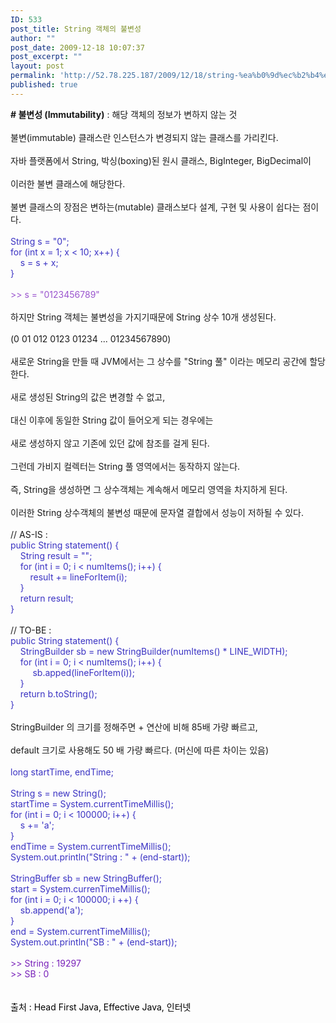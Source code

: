 ```yaml
---
ID: 533
post_title: String 객체의 불변성
author: ""
post_date: 2009-12-18 10:07:37
post_excerpt: ""
layout: post
permalink: 'http://52.78.225.187/2009/12/18/string-%ea%b0%9d%ec%b2%b4%ec%9d%98-%eb%b6%88%eb%b3%80%ec%84%b1/'
published: true
---
```

<P><STRONG># 불변성 (Immutability)</STRONG> : 해당 객체의 정보가 변하지 않는 것<BR><BR>불변(immutable) 클래스란 인스턴스가 변경되지 않는 클래스를 가리킨다. <BR><BR>자바 플랫폼에서 String, 박싱(boxing)된 원시 클래스, BigInteger, BigDecimal이<BR><BR>이러한 불변 클래스에 해당한다. <BR><BR>불변 클래스의 장점은 변하는(mutable) 클래스보다 설계, 구현 및 사용이 쉽다는 점이다. <BR><FONT color=#3a32c3><BR>String s = "0";<BR>f</FONT><FONT color=#3a32c3>or (int x = 1; x &lt; 10; x++) {<BR></FONT><FONT color=#3a32c3>&nbsp; &nbsp; s = s + x;<BR></FONT><FONT color=#3a32c3>}<BR></FONT><FONT color=#9a54ce><BR>&gt;&gt; s = "0123456789"<BR></FONT><BR>하지만 String 객체는 불변성을 가지기때문에 String 상수 10개 생성된다.<BR><BR>(0 01 012 0123 01234 ... 01234567890)<BR><BR>새로운 String을 만들 때 JVM에서는 그 상수를 "String 풀" 이라는 메모리 공간에 할당한다.<BR><BR>새로 생성된 String의 값은 변경할 수 없고,<BR><BR>대신 이후에 동일한 String 값이 들어오게 되는 경우에는<BR><BR>새로 생성하지 않고 기존에 있던 값에 참조를 걸게 된다.<BR><BR>그런데 가비지 컬렉터는 String 풀 영역에서는 동작하지 않는다.<BR><BR>즉, String을 생성하면 그 상수객체는 계속해서 메모리 영역을 차지하게 된다.<BR><BR>이러한 String 상수객체의 불변성 때문에 문자열 결합에서 성능이 저하될 수 있다.<BR><BR>// AS-IS :<BR><FONT color=#3a32c3>public String statement() {<BR></FONT><FONT color=#3a32c3>&nbsp; &nbsp; String result = "";<BR></FONT><FONT color=#3a32c3>&nbsp; &nbsp; for (int i = 0; i &lt; numItems(); i++) {<BR></FONT><FONT color=#3a32c3>&nbsp; &nbsp; &nbsp; &nbsp; result += lineForItem(i);<BR></FONT><FONT color=#3a32c3>&nbsp; &nbsp; }<BR></FONT><FONT color=#3a32c3>&nbsp; &nbsp; return result;<BR></FONT><FONT color=#3a32c3>}<BR></FONT><BR>// TO-BE :<BR><FONT color=#3a32c3>public String statement() {<BR></FONT><FONT color=#3a32c3>&nbsp; &nbsp; StringBuilder sb = new StringBuilder(numItems() * LINE_WIDTH);<BR></FONT><FONT color=#3a32c3>&nbsp; &nbsp; for (int i = 0; i &lt; numItems(); i++) {<BR></FONT><FONT color=#3a32c3>&nbsp; &nbsp; &nbsp; &nbsp;&nbsp; sb.apped(lineForItem(i));<BR></FONT><FONT color=#3a32c3>&nbsp; &nbsp; }<BR></FONT><FONT color=#3a32c3>&nbsp; &nbsp; return b.toString();<BR></FONT><FONT color=#3a32c3>}<BR></FONT><BR>StringBuilder 의 크기를 정해주면 + 연산에 비해 85배 가량 빠르고,<BR><BR>default 크기로 사용해도 50 배 가량 빠르다. (머신에 따른 차이는 있음)<BR><FONT color=#3a32c3><BR>long startTime, endTime;<BR></FONT><FONT color=#3a32c3><BR>String s = new String();<BR></FONT><FONT color=#3a32c3>startTime = System.currentTimeMillis();<BR></FONT><FONT color=#3a32c3>for (int i = 0; i &lt; 100000; i++) {<BR></FONT><FONT color=#3a32c3>&nbsp; &nbsp; s += 'a';<BR></FONT><FONT color=#3a32c3>}<BR></FONT><FONT color=#3a32c3>endTime = System.currentTimeMillis();<BR></FONT><FONT color=#3a32c3>System.out.println("String : " + (end-start));<BR></FONT><FONT color=#3a32c3><BR>StringBuffer sb = new StringBuffer();<BR></FONT><FONT color=#3a32c3>start = System.currenTimeMillis();<BR></FONT><FONT color=#3a32c3>for (int i = 0; i &lt; 100000; i ++) {<BR></FONT><FONT color=#3a32c3>&nbsp; &nbsp; sb.append('a');<BR></FONT><FONT color=#3a32c3>}<BR></FONT><FONT color=#3a32c3>end = System.currentTimeMillis();<BR></FONT><FONT color=#3a32c3>System.out.println("SB : " + (end-start));<BR></FONT><FONT color=#7820b9><BR>&gt;&gt; String : 19297<BR></FONT><FONT color=#7820b9>&gt;&gt; SB : 0<BR><BR><BR></FONT><FONT color=#000000>출처 : Head First Java, Effective Java, 인터넷</FONT></P>